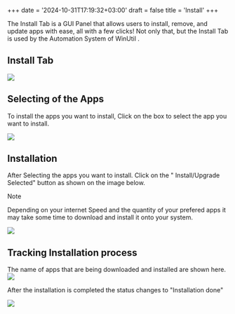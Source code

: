 +++
date = '2024-10-31T17:19:32+03:00'
draft = false
title = 'Install'
+++


<!--
   TODO:
   Make a documentation entry on Automation, and link it in the description of Install Tab, and other places that mention Automation System in this section.
-->

The Install Tab is a GUI Panel that allows users to install, remove, and update apps with ease, all with a few clicks! Not only that, but the Install Tab is used by the Automation System of WinUtil <!-- Documentation Needed, provide a link for Automation System -->.

## Install Tab

![](/images/Install/install-apps.png)

## Selecting of the Apps

To install the apps you want to install, Click on the box to select the app you want to install. 

![](/images/Install/Select-Apps-to-install-upgrade.png)

## Installation

After Selecting the apps you want to install. Click on the " Install/Upgrade Selected" button as shown on the image below. 
> [!NOTE]
> Depending on your internet Speed and the quantity of your prefered apps it may take some time to download and install it onto your system.

![](/images/Install/installation.png)

## Tracking Installation process

The name of  apps that are being downloaded and installed are shown here.
![](/images/Install/track-progress.png)

After the installation is completed the status changes to  "Installation done"

![](/images/Install/Installation-completion.png)

